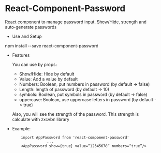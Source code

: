 # React-Component-Password
React component to manage password input. Show/Hide, strength and auto-generate passwords

- Use and Setup

npm install --save react-component-password 

- Features

  You can use by props:
    - Show/Hide: Hide by default
    - Value: Add a value by default
    - Numbers: Boolean, put numbers in password (by default -> false)
    - Length: length of password (by default -> 10)
    - symbols: Boolean, put symbols in password (by default -> false)
    - uppercase: Boolean, use uppercase letters in password (by default -> true)

  Also, you will see the strength of the password. This strength is calculate with zxcvbn library  

- Example:  

          import AppPassword from 'react-component-password'
                      ...
          <AppPassword show={true} value=“12345678” numbers=“true”/>
